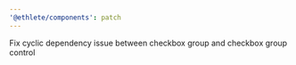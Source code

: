 ```yaml
---
'@ethlete/components': patch
---
```


Fix cyclic dependency issue between checkbox group and checkbox group control
